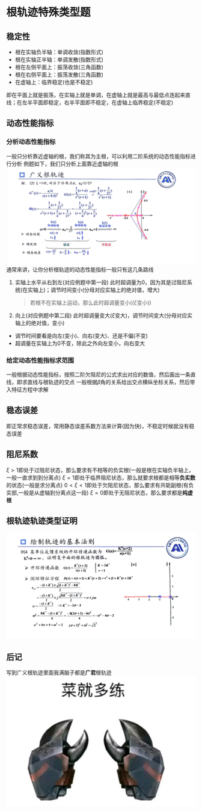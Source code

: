 # 根轨迹特殊类型题
## 稳定性
* 根在实轴负半轴：单调收敛(指数形式)
* 根在实轴正半轴：单调发散(指数形式)
* 根在左侧平面上：振荡收敛(三角函数)
* 根在右侧平面上：振荡发散(三角函数)
* 在虚轴上：临界稳定(也是不稳定)

即在平面上就是振荡，在实轴上就是单调，在虚轴上就是最高与最低点连起来直线；在左半平面即稳定，右半平面即不稳定，在虚轴上临界稳定(不稳定)
## 动态性能指标
### 分析动态性能指标
一般只分析靠近虚轴的根，我们称其为主根，可以利用二阶系统的动态性能指标进行分析
例题如下，我们只分析上面靠近虚轴的根
![](picture/8.jpg)
通常来讲，让你分析根轨迹的动态性能指标一般只有这几条路线
1. 实轴上水平从右到左(对应例题中第一段)
   此时超调量为0，因为其是过阻尼系统(在实轴上)；调节时间变小(分母对应实轴上的绝对值，增大)
   >若根不在实轴上运动，那么此时超调量变小(($\xi$变小))
2. 向上(对应例题中第二段)
   此时超调量变大($\xi$变大)，调节时间变大(分母对应实轴上的绝对值，变小)
   
* 调节时间要看是向左(变小)、向右(变大)、还是不偏(不变)
* 超调量在实轴上为0不变，除此之外向左变小，向右变大
### 给定动态性能指标求范围
一般根据动态性能指标，按照二阶欠阻尼的公式求出对应的数值，然后画出一条直线，即求直线与根轨迹的交点
一般根据$\beta$角的关系给出交点横纵坐标关系，然后带入特征方程中求解
## 稳态误差
即正常求稳态误差，常用静态误差系数方法来计算(因为快)，不稳定时候就没有稳态误差

## 阻尼系数
$\xi>1$即处于过阻尼状态，那么要求有不相等的负实根(一般是根在实轴负半轴上，一般一直求到到分离点)
$\xi=1$即处于临界阻尼状态，那么就要求根都是相等**负实数**的状态(一般是求分离点)
$0<\xi<1$即处于欠阻尼状态，那么要求有共轭副根(有负实部,一般是从虚轴到分离点这一段)
$\xi=0$即处于无阻尼状态，那么要求都是**纯虚根**

## 根轨迹轨迹类型证明
![](picture/根轨迹圆.jpg)

## 后记
写到广义根轨迹里面我满脑子都是**广君**根轨迹
![](picture/菜.png)